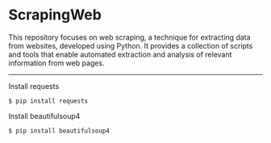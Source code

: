 # ScrapingWeb

This repository focuses on web scraping, a technique for extracting data from websites, developed using Python. It provides a collection of scripts and tools that enable automated extraction and analysis of relevant information from web pages.

-------------------------------------------------------------------------------------------------------------------------------------------------------------------------------------------------------
Install requests

```
$ pip install requests
```

Install beautifulsoup4

```
$ pip install beautifulsoup4
```
